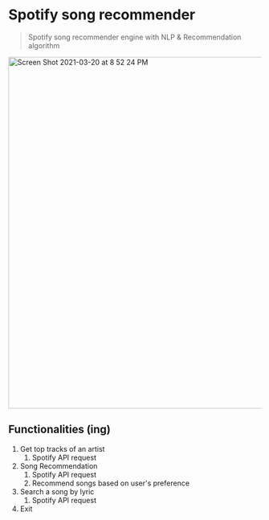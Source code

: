 # Spotify song recommender
>  Spotify song recommender engine with NLP & Recommendation algorithm

<img width="700" alt="Screen Shot 2021-03-20 at 8 52 24 PM" src="https://user-images.githubusercontent.com/46921003/111868592-2f94bb00-89be-11eb-8b6f-de9bcac0afce.png">

<br/>

## Functionalities (ing)

1. Get top tracks of an artist
   1. Spotify API request
2. Song Recommendation
   1. Spotify API request
   2. Recommend songs based on user's preference
3. Search a song by lyric
   1. Spotify API request
4. Exit

